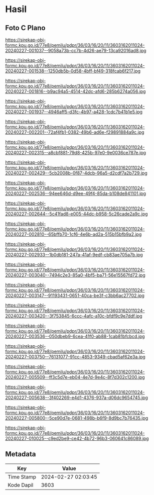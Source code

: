 # Hasil

## Foto C Plano

https://sirekap-obj-formc.kpu.go.id/77e8/pemilu/pdpr/36/03/16/20/11/3603162011024-20240227-001037--9058a73b-cc7b-4d26-ae79-13ca92016ad8.jpg

https://sirekap-obj-formc.kpu.go.id/77e8/pemilu/pdpr/36/03/16/20/11/3603162011024-20240227-001538--1250db5b-0d58-4bff-bf49-318fcab6f217.jpg

https://sirekap-obj-formc.kpu.go.id/77e8/pemilu/pdpr/36/03/16/20/11/3603162011024-20240227-001816--b9ac94a5-4514-42dc-afd6-285b6274a056.jpg

https://sirekap-obj-formc.kpu.go.id/77e8/pemilu/pdpr/36/03/16/20/11/3603162011024-20240227-001937--4946aff5-d3fc-4b97-a428-1cdc7b41b1e5.jpg

https://sirekap-obj-formc.kpu.go.id/77e8/pemilu/pdpr/36/03/16/20/11/3603162011024-20240227-002201--72af4fb1-0382-49b6-ad6e-f29891884a9c.jpg

https://sirekap-obj-formc.kpu.go.id/77e8/pemilu/pdpr/36/03/16/20/11/3603162011024-20240227-002315--a8cbf881-79d8-425b-97e0-9e0036ce787e.jpg

https://sirekap-obj-formc.kpu.go.id/77e8/pemilu/pdpr/36/03/16/20/11/3603162011024-20240227-002429--5cb2008b-0f87-4dcb-96a5-d2cdf7a2b729.jpg

https://sirekap-obj-formc.kpu.go.id/77e8/pemilu/pdpr/36/03/16/20/11/3603162011024-20240227-002536--94ee646d-d9ee-49f4-85da-b108de841101.jpg

https://sirekap-obj-formc.kpu.go.id/77e8/pemilu/pdpr/36/03/16/20/11/3603162011024-20240227-002644--5c41fad8-e005-44dc-b958-5c26cade2a9c.jpg

https://sirekap-obj-formc.kpu.go.id/77e8/pemilu/pdpr/36/03/16/20/11/3603162011024-20240227-002810--65bffb70-1cf6-4e6b-ad2a-515b15bfb9a2.jpg

https://sirekap-obj-formc.kpu.go.id/77e8/pemilu/pdpr/36/03/16/20/11/3603162011024-20240227-002933--1b0db181-247a-41af-9edf-cb83ae705a7b.jpg

https://sirekap-obj-formc.kpu.go.id/77e8/pemilu/pdpr/36/03/16/20/11/3603162011024-20240227-003040--7494c2e3-85a0-4bf5-ba71-56e15567fd72.jpg

https://sirekap-obj-formc.kpu.go.id/77e8/pemilu/pdpr/36/03/16/20/11/3603162011024-20240227-003147--91193431-0651-40ca-be3f-c3bb6ac27702.jpg

https://sirekap-obj-formc.kpu.go.id/77e8/pemilu/pdpr/36/03/16/20/11/3603162011024-20240227-003420--3f753845-6ccc-4afc-a10c-bfdf9c9e7ddf.jpg

https://sirekap-obj-formc.kpu.go.id/77e8/pemilu/pdpr/36/03/16/20/11/3603162011024-20240227-003536--050dbeb9-6cea-41f0-ab88-1cab81bfcbcd.jpg

https://sirekap-obj-formc.kpu.go.id/77e8/pemilu/pdpr/36/03/16/20/11/3603162011024-20240227-003750--76131077-91cc-4853-9349-cbad5af62e3a.jpg

https://sirekap-obj-formc.kpu.go.id/77e8/pemilu/pdpr/36/03/16/20/11/3603162011024-20240227-005509--ff3c5d7e-eb04-4e7d-9e4c-8f7d302c1200.jpg

https://sirekap-obj-formc.kpu.go.id/77e8/pemilu/pdpr/36/03/16/20/11/3603162011024-20240227-005638--3f402269-e4d1-4376-937a-d06dc9654745.jpg

https://sirekap-obj-formc.kpu.go.id/77e8/pemilu/pdpr/36/03/16/20/11/3603162011024-20240227-005800--5ce90d7e-0681-498b-b6f9-8d9bc7b76435.jpg

https://sirekap-obj-formc.kpu.go.id/77e8/pemilu/pdpr/36/03/16/20/11/3603162011024-20240227-010025--c9ed2be9-ce42-4b72-96b3-060641c86089.jpg


## Metadata

| Key        | Value               |
| ---------- | ------------------- |
| Time Stamp | 2024-02-27 02:03:45 |
| Kode Dapil | 3603                |



